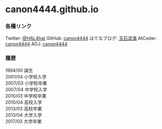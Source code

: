 # canon4444.github.io

### 各種リンク
Twitter: [@HAL4hat](https://twitter.com/HAL4hat)
GitHub: [canon4444](https://github.com/canon4444)
はてなブログ: [玉石混淆](http://canon4444.hatenablog.com/)
AtCoder: [canon4444](http://practice.contest.atcoder.jp/users/canon4444)
AOJ: [canon4444](http://judge.u-aizu.ac.jp/onlinejudge/user.jsp?id=canon4444)


### 履歴
1994/00 誕生  
2001/04 小学校入学  
2007/03 小学校卒業  
2007/04 中学校入学  
2010/03 中学校卒業  
2010/04 高校入学  
2013/03 高校卒業  
2013/04 大学入学  
2017/03 大学卒業  
